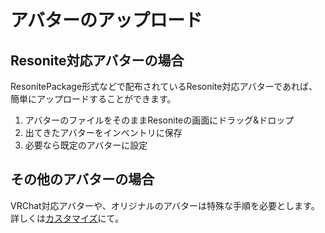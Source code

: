 # アバターのアップロード
## Resonite対応アバターの場合
ResonitePackage形式などで配布されているResonite対応アバターであれば、簡単にアップロードすることができます。
1. アバターのファイルをそのままResoniteの画面にドラッグ&ドロップ
2. 出てきたアバターをインベントリに保存
3. 必要なら既定のアバターに設定
## その他のアバターの場合
VRChat対応アバターや、オリジナルのアバターは特殊な手順を必要とします。詳しくは[カスタマイズ](../customize/avatarUpload.md#その他vrchat対応など)にて。
